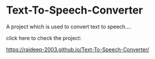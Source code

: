 # Text-To-Speech-Converter

A project which is used to convert text to speech....



click here to check the project:

https://rajdeep-2003.github.io/Text-To-Speech-Converter/

